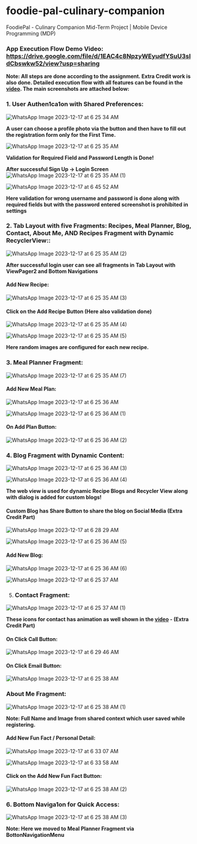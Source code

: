 # foodie-pal-culinary-companion
 FoodiePal - Culinary Companion Mid-Term Project | Mobile Device Programming (MDP)

 ### App Execution Flow Demo Video: https://drive.google.com/file/d/1EAC4c8NpzyWEyudfYSuU3sldCbswkw52/view?usp=sharing

**Note: All steps are done according to the assignment. Extra Credit work is also done. Detailed execution flow with all features can be found in the [video](https://drive.google.com/file/d/1EAC4c8NpzyWEyudfYSuU3sldCbswkw52/view?usp=sharing). The main screenshots are attached below:**

### 1. User Authen1ca1on with Shared Preferences:
![WhatsApp Image 2023-12-17 at 6 25 34 AM](https://github.com/BhagiaSheri/foodie-pal-culinary-companion/assets/38161609/4126c1fd-b688-4bfa-a37a-c20957d5e4b5)

**A user can choose a profile photo via the button and then have to fill out the registration form only for the First Time.**

![WhatsApp Image 2023-12-17 at 6 25 35 AM](https://github.com/BhagiaSheri/foodie-pal-culinary-companion/assets/38161609/e251e504-fd35-48fc-935f-412c81452474)

**Validation for Required Field and Password Length is Done!**

**After successful Sign Up -> Login Screen**
![WhatsApp Image 2023-12-17 at 6 25 35 AM (1)](https://github.com/BhagiaSheri/foodie-pal-culinary-companion/assets/38161609/81cf8477-e7dc-4166-8a75-240d06303a05)

![WhatsApp Image 2023-12-17 at 6 45 52 AM](https://github.com/BhagiaSheri/foodie-pal-culinary-companion/assets/38161609/7ed8652d-4fa8-47ea-b05c-29605604c55e)

**Here validation for wrong username and password is done along with required fields but with the password entered screenshot is prohibited in settings**

### 2. Tab Layout with five Fragments: Recipes, Meal Planner, Blog, Contact, About Me, AND Recipes Fragment with Dynamic RecyclerView::
![WhatsApp Image 2023-12-17 at 6 25 35 AM (2)](https://github.com/BhagiaSheri/foodie-pal-culinary-companion/assets/38161609/18479fac-3bb5-4bc3-b209-787158df603b)

**After successful login user can see all fragments in Tab Layout with ViewPager2 and Bottom Navigations**

#### Add New Recipe:
![WhatsApp Image 2023-12-17 at 6 25 35 AM (3)](https://github.com/BhagiaSheri/foodie-pal-culinary-companion/assets/38161609/68960c56-f272-4275-a630-b062a16f3987)

#### Click on the Add Recipe Button (Here also validation done)
![WhatsApp Image 2023-12-17 at 6 25 35 AM (4)](https://github.com/BhagiaSheri/foodie-pal-culinary-companion/assets/38161609/1573702b-405e-4291-a8af-b6b6325c3cdc)

![WhatsApp Image 2023-12-17 at 6 25 35 AM (5)](https://github.com/BhagiaSheri/foodie-pal-culinary-companion/assets/38161609/6605fba5-27d7-4e65-9e05-cd58cdf5ff35)

**Here random images are configured for each new recipe.**

### 3. Meal Planner Fragment:
![WhatsApp Image 2023-12-17 at 6 25 35 AM (7)](https://github.com/BhagiaSheri/foodie-pal-culinary-companion/assets/38161609/bcee440d-a3cf-4168-b507-dca1e4659da5)

#### Add New Meal Plan: 
![WhatsApp Image 2023-12-17 at 6 25 36 AM](https://github.com/BhagiaSheri/foodie-pal-culinary-companion/assets/38161609/4d66033a-9696-4533-9ee9-f8048b4c3304)

![WhatsApp Image 2023-12-17 at 6 25 36 AM (1)](https://github.com/BhagiaSheri/foodie-pal-culinary-companion/assets/38161609/08ab31ac-2b19-4f91-9c04-831e8a58d1a2)

#### On Add Plan Button:
![WhatsApp Image 2023-12-17 at 6 25 36 AM (2)](https://github.com/BhagiaSheri/foodie-pal-culinary-companion/assets/38161609/53cda4ad-ce7f-4fc6-be37-56ac9ec9a733)

### 4. Blog Fragment with Dynamic Content:
![WhatsApp Image 2023-12-17 at 6 25 36 AM (3)](https://github.com/BhagiaSheri/foodie-pal-culinary-companion/assets/38161609/8215e22b-a1d2-4901-a162-b55f8eaa2b5c)

![WhatsApp Image 2023-12-17 at 6 25 36 AM (4)](https://github.com/BhagiaSheri/foodie-pal-culinary-companion/assets/38161609/ff432ef0-f254-4582-8eec-36ad3a6b1e3c)

**The web view is used for dynamic Recipe Blogs and Recycler View along with dialog is added for custom blogs!**

#### Custom Blog has Share Button to share the blog on Social Media (Extra Credit Part)
![WhatsApp Image 2023-12-17 at 6 28 29 AM](https://github.com/BhagiaSheri/foodie-pal-culinary-companion/assets/38161609/d92a1285-0c6a-491f-9b8d-02a3edd99bca)

![WhatsApp Image 2023-12-17 at 6 25 36 AM (5)](https://github.com/BhagiaSheri/foodie-pal-culinary-companion/assets/38161609/c47ebf67-5e15-4b9c-8d38-8bee7307d6cf)

#### Add New Blog:
![WhatsApp Image 2023-12-17 at 6 25 36 AM (6)](https://github.com/BhagiaSheri/foodie-pal-culinary-companion/assets/38161609/f0bdd75e-c73e-46bf-b16e-05529a02341f)

![WhatsApp Image 2023-12-17 at 6 25 37 AM](https://github.com/BhagiaSheri/foodie-pal-culinary-companion/assets/38161609/ecd43980-a9b2-4474-bd6d-e0fb3d4eaa8f)

5. ### Contact Fragment:
![WhatsApp Image 2023-12-17 at 6 25 37 AM (1)](https://github.com/BhagiaSheri/foodie-pal-culinary-companion/assets/38161609/d296d873-94f9-4787-8070-e25a69ea835d)

**These icons for contact has animation as well shown in the [video](https://drive.google.com/file/d/1EAC4c8NpzyWEyudfYSuU3sldCbswkw52/view?usp=sharing) - (Extra Credit Part)**

#### On Click Call Button:
![WhatsApp Image 2023-12-17 at 6 29 46 AM](https://github.com/BhagiaSheri/foodie-pal-culinary-companion/assets/38161609/6375e8ab-6365-45d9-8de8-c79745aefe70)

#### On Click Email Button:
![WhatsApp Image 2023-12-17 at 6 25 38 AM](https://github.com/BhagiaSheri/foodie-pal-culinary-companion/assets/38161609/615ffe76-c9e8-4b9c-81b5-7f0866e28995)

### About Me Fragment:
![WhatsApp Image 2023-12-17 at 6 25 38 AM (1)](https://github.com/BhagiaSheri/foodie-pal-culinary-companion/assets/38161609/3ee94d51-7f33-4320-8390-ee523a05d5c3)

**Note: Full Name and Image from shared context which user saved while registering.**

#### Add New Fun Fact / Personal Detail:
![WhatsApp Image 2023-12-17 at 6 33 07 AM](https://github.com/BhagiaSheri/foodie-pal-culinary-companion/assets/38161609/19ee6798-8513-46fe-92e1-1b721293c797)

![WhatsApp Image 2023-12-17 at 6 33 58 AM](https://github.com/BhagiaSheri/foodie-pal-culinary-companion/assets/38161609/f1ad89d7-88e5-4de5-9f3d-8d52a64017e8)

#### Click on the Add New Fun Fact Button:
![WhatsApp Image 2023-12-17 at 6 25 38 AM (2)](https://github.com/BhagiaSheri/foodie-pal-culinary-companion/assets/38161609/e81253e6-d91a-40e1-bcc1-30978768438d)

### 6. Bottom Naviga1on for Quick Access:
![WhatsApp Image 2023-12-17 at 6 25 38 AM (3)](https://github.com/BhagiaSheri/foodie-pal-culinary-companion/assets/38161609/3356e016-0192-4390-9980-f2cb648e9df5)

**Note: Here we moved to Meal Planner Fragment via BottonNavigationMenu**



























